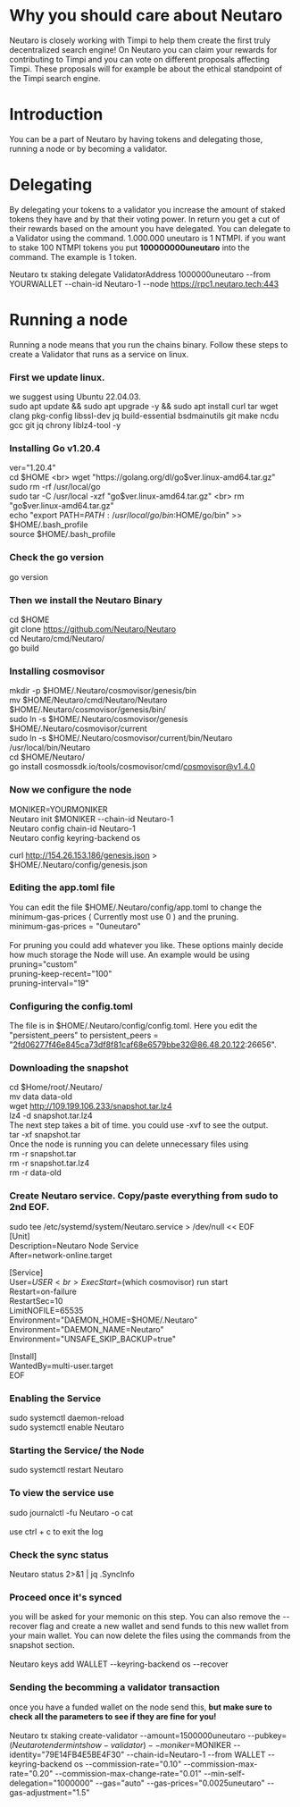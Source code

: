 # Why you should care about Neutaro
Neutaro is closely working with Timpi to help them create the first truly decentralized search engine! On Neutaro you can claim your rewards for contributing to Timpi and you can vote on different proposals affecting Timpi. These proposals will for example be about the ethical standpoint of the Timpi search engine.

# Introduction
You can be a part of Neutaro by having tokens and delegating those, running a node or by becoming a validator.

# Delegating
By delegating your tokens to a validator you increase the amount of staked tokens they have and by that their voting power. In return you get a cut of their rewards based on the amount you have delegated. You can delegate to a Validator using the command. 1.000.000 uneutaro is 1 NTMPI. if you want to stake 100 NTMPI tokens you put **100000000uneutaro** into the command. The example is 1 token.

Neutaro tx staking delegate ValidatorAddress 1000000uneutaro --from YOURWALLET --chain-id Neutaro-1 --node https://rpc1.neutaro.tech:443

# Running a node
Running a node means that you run the chains binary. Follow these steps to create a Validator that runs as a service on linux.

### First we update linux.
we suggest using Ubuntu 22.04.03. <br>
sudo apt update && sudo apt upgrade -y && sudo apt install curl tar wget clang pkg-config libssl-dev jq build-essential bsdmainutils git make ncdu gcc git jq chrony liblz4-tool -y <br>

### Installing Go v1.20.4
ver="1.20.4" <br>
cd $HOME <br>
wget "https://golang.org/dl/go$ver.linux-amd64.tar.gz" <br>
sudo rm -rf /usr/local/go <br>
sudo tar -C /usr/local -xzf "go$ver.linux-amd64.tar.gz" <br>
rm "go$ver.linux-amd64.tar.gz" <br>
echo "export PATH=$PATH:/usr/local/go/bin:$HOME/go/bin" >> $HOME/.bash_profile <br>
source $HOME/.bash_profile

### Check the go version

go version

### Then we install the Neutaro Binary

cd $HOME <br> 
git clone https://github.com/Neutaro/Neutaro <br>
cd Neutaro/cmd/Neutaro/ <br>
go build <br>

### Installing cosmovisor

mkdir -p $HOME/.Neutaro/cosmovisor/genesis/bin <br>
mv $HOME/Neutaro/cmd/Neutaro/Neutaro $HOME/.Neutaro/cosmovisor/genesis/bin/ <br>
sudo ln -s $HOME/.Neutaro/cosmovisor/genesis $HOME/.Neutaro/cosmovisor/current <br>
sudo ln -s $HOME/.Neutaro/cosmovisor/current/bin/Neutaro /usr/local/bin/Neutaro <br>
cd  $HOME/Neutaro/ <br>
go install cosmossdk.io/tools/cosmovisor/cmd/cosmovisor@v1.4.0

### Now we configure the node

MONIKER=YOURMONIKER <br>
Neutaro init $MONIKER --chain-id Neutaro-1 <br>
Neutaro config chain-id Neutaro-1 <br>
Neutaro config keyring-backend os <br>

curl http://154.26.153.186/genesis.json > \$HOME/.Neutaro/config/genesis.json <br>

### Editing the app.toml file
You can edit the file $HOME/.Neutaro/config/app.toml to change the minimum-gas-prices ( Currently most use 0 ) and the pruning. <br>
minimum-gas-prices = "0uneutaro" <br>
<br>
For pruning you could add whatever you like. These options mainly decide how much storage the Node will use. An example would be using<br>
pruning="custom" <br>
pruning-keep-recent="100" <br>
pruning-interval="19" <br>

### Configuring the config.toml
The file is in $HOME/.Neutaro/config/config.toml. Here you edit the "persistent_peers" to persistent_peers = "2fd06277f46e845ca73df8f81caf68e6579bbe32@86.48.20.122:26656". <br>

### Downloading the snapshot

cd $Home/root/.Neutaro/ <br>
mv data data-old <br>
wget http://109.199.106.233/snapshot.tar.lz4 <br>
lz4 -d snapshot.tar.lz4 <br>
The next step takes a bit of time. you could use -xvf to see the output. <br>
tar -xf snapshot.tar <br>
Once the node is running you can delete unnecessary files using <br>
rm -r snapshot.tar <br>
rm -r snapshot.tar.lz4 <br>
rm -r data-old <br>

### Create Neutaro service. Copy/paste everything from sudo to 2nd EOF.

sudo tee /etc/systemd/system/Neutaro.service > /dev/null << EOF  <br>
[Unit]  <br>
Description=Neutaro Node Service  <br>
After=network-online.target  <br>

[Service]  <br>
User=$USER <br>
ExecStart=$(which cosmovisor) run start <br>
Restart=on-failure <br>
RestartSec=10 <br>
LimitNOFILE=65535 <br>
Environment="DAEMON_HOME=$HOME/.Neutaro" <br>
Environment="DAEMON_NAME=Neutaro" <br>
Environment="UNSAFE_SKIP_BACKUP=true" <br>

[Install] <br>
WantedBy=multi-user.target <br>
EOF 

### Enabling the Service
sudo systemctl daemon-reload <br>
sudo systemctl enable Neutaro

### Starting the Service/ the Node
sudo systemctl restart Neutaro

### To view the service use
sudo journalctl -fu Neutaro -o cat
<br>
<br>
use ctrl + c to exit the log

### Check the sync status
Neutaro status 2>&1 | jq .SyncInfo

### **Proceed once it's synced**
you will be asked for your memonic on this step. You can also remove the --recover flag and create a new wallet and send funds to this new wallet from your main wallet. You can now delete the files using the commands from the snapshot section. <br>
<br>
Neutaro keys add WALLET --keyring-backend os --recover 

### Sending the becomming a validator transaction
once you have a funded wallet on the node send this, **__but make sure to check all the parameters to see if they are fine for you!__** <br>
<br>
Neutaro tx staking create-validator --amount=1500000uneutaro --pubkey=$(Neutaro tendermint show-validator) --moniker=$MONIKER --identity="79E14FB4E5BE4F30" --chain-id=Neutaro-1 --from WALLET --keyring-backend os --commission-rate="0.10" --commission-max-rate="0.20" --commission-max-change-rate="0.01" --min-self-delegation="1000000" --gas="auto" --gas-prices="0.0025uneutaro" --gas-adjustment="1.5"

